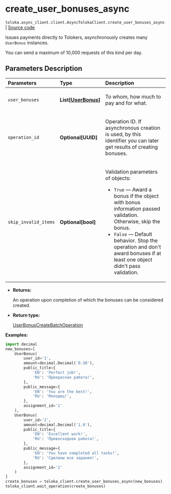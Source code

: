 # create_user_bonuses_async
`toloka.async_client.client.AsyncTolokaClient.create_user_bonuses_async` | [Source code](https://github.com/Toloka/toloka-kit/blob/v1.1.3/src/client/__init__.py#L0)

Issues payments directly to Tolokers, asynchronously creates many `UserBonus` instances.


You can send a maximum of 10,000 requests of this kind per day.

## Parameters Description

| Parameters | Type | Description |
| :----------| :----| :-----------|
`user_bonuses`|**List\[[UserBonus](toloka.client.user_bonus.UserBonus.md)\]**|<p>To whom, how much to pay and for what.</p>
`operation_id`|**Optional\[UUID\]**|<p>Operation ID. If asynchronous creation is used, by this identifier you can later get results of creating bonuses.</p>
`skip_invalid_items`|**Optional\[bool\]**|<p>Validation parameters of objects:</p> <ul> <li>`True` — Award a bonus if the object with bonus information passed validation. Otherwise, skip the bonus.</li> <li>`False` — Default behavior. Stop the operation and don&#x27;t award bonuses if at least one object didn&#x27;t pass validation.</li> </ul>

* **Returns:**

  An operation upon completion of which the bonuses can be considered created.

* **Return type:**

  [UserBonusCreateBatchOperation](toloka.client.operations.UserBonusCreateBatchOperation.md)

**Examples:**


```python
import decimal
new_bonuses=[
    UserBonus(
        user_id='1',
        amount=decimal.Decimal('0.50'),
        public_title={
            'EN': 'Perfect job!',
            'RU': 'Прекрасная работа!',
        },
        public_message={
            'EN': 'You are the best!',
            'RU': 'Молодец!',
        },
        assignment_id='1'
    ),
    UserBonus(
        user_id='2',
        amount=decimal.Decimal('1.0'),
        public_title={
            'EN': 'Excellent work!',
            'RU': 'Превосходная работа!',
        },
        public_message={
            'EN': 'You have completed all tasks!',
            'RU': 'Сделаны все задания!',
        },
        assignment_id='2'
    )
]
create_bonuses = toloka_client.create_user_bonuses_async(new_bonuses)
toloka_client.wait_operation(create_bonuses)
```
